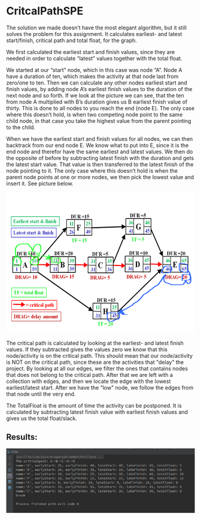 # CritcalPathSPE

The solution we made doesn’t have the most elegant algorithm, but it still solves the problem for this assignment. It calculates earliest- and latest start/finish, critical path and total float, for the graph.

We first calculated the earliest start and finish values, since they are needed in order to calculate “latest” values together with the total float. 

We started at our “start” node, which in this case was node “A”. Node A have a duration of ten, which makes the activity at that node last from zero/one to ten. Then we can calculate any other nodes earliest start and finish values, by adding node A’s earliest finish values to the duration of the next node and so forth. If we look at the picture we can see, that the ten from node A multiplied with B’s duration gives us B earliest finish value of thirty. This is done to all nodes to you reach the end (node E). The only case where this doesn’t hold, is when two competing node point to the same child node, in that case you take the highest value from the parent pointing to the child.

When we have the earliest start and finish values for all nodes, we can then backtrack from our end node E. We know what to put into E, since it is the end node and therefor have the same earliest and latest values. We then do the opposite of before by subtracting latest finish with the duration and gets the latest start value. That value is then transferred to the latest finish of the node pointing to it. The only case where this doesn’t hold is when the parent node points at one or more nodes, we then pick the lowest value and insert it. See picture below.

![asd](https://github.com/Flazhed/CritcalPathSPE/blob/master/asd.png)


The critical path is calculated by looking at the earliest- and latest finish values. If they subtracted gives the values zero we know that this node/activity is on the critical path. This should mean that our node/activity is NOT on the critical path, since these are the activities that "delay" the project.
By looking at all our edges, we filter the ones that contains nodes that does not belong to the critical path.
After that we are left with a collection with edges, and then we locate the edge with the lowest earliest/latest start. After we have the "low" node, we follow the edges from that node until the very end.

The TotalFloat is the amount of time the activity can be postponed. It is calculated by subtracting latest finish value with earliest finish values and gives us the total float/slack.

## Results:

![Results](https://github.com/Flazhed/CritcalPathSPE/blob/master/criticalPath.png)
